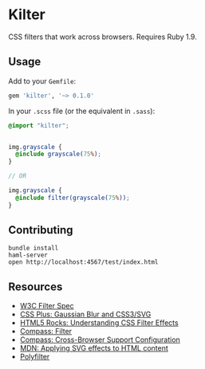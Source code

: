 # Kilter

CSS filters that work across browsers.  Requires Ruby 1.9.

## Usage

Add to your `Gemfile`:

```ruby
gem 'kilter', '~> 0.1.0'
```

In your `.scss` file (or the equivalent in `.sass`):

```scss
@import "kilter";


img.grayscale {
  @include grayscale(75%);
}

// OR

img.grayscale {
  @include filter(grayscale(75%));
}
```

## Contributing

```
bundle install
haml-server
open http://localhost:4567/test/index.html
```

## Resources

* [W3C Filter Spec](https://dvcs.w3.org/hg/FXTF/raw-file/tip/filters/index.html)
* [CSS Plus: Gaussian Blur and CSS3/SVG](http://css-plus.com/2012/03/gaussian-blur/)
* [HTML5 Rocks: Understanding CSS Filter Effects](http://www.html5rocks.com/en/tutorials/filters/understanding-css/)
* [Compass: Filter](http://compass-style.org/reference/compass/css3/filter/)
* [Compass: Cross-Browser Support Configuration](http://compass-style.org/reference/compass/support/)
* [MDN: Applying SVG effects to HTML content](https://developer.mozilla.org/en-US/docs/Applying_SVG_effects_to_HTML_content)
* [Polyfilter](https://github.com/Schepp/CSS-Filters-Polyfill)
